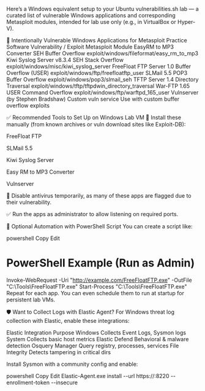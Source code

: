 Here’s a Windows equivalent setup to your Ubuntu vulnerabilities.sh lab — a curated list of vulnerable Windows applications and corresponding Metasploit modules, intended for lab use only (e.g., in VirtualBox or Hyper-V).

🧨 Intentionally Vulnerable Windows Applications for Metasploit Practice
Software	Vulnerability / Exploit	Metasploit Module
EasyRM to MP3 Converter	SEH Buffer Overflow	exploit/windows/fileformat/easy_rm_to_mp3
Kiwi Syslog Server v8.3.4	SEH Stack Overflow	exploit/windows/misc/kiwi_syslog_server
FreeFloat FTP Server 1.0	Buffer Overflow (USER)	exploit/windows/ftp/freefloatftp_user
SLMail 5.5	POP3 Buffer Overflow	exploit/windows/pop3/slmail_seh
TFTP Server 1.4	Directory Traversal	exploit/windows/tftp/tftpdwin_directory_traversal
War-FTP 1.65	USER Command Overflow	exploit/windows/ftp/warftpd_165_user
Vulnserver (by Stephen Bradshaw)	Custom vuln service	Use with custom buffer overflow exploits

✅ Recommended Tools to Set Up on Windows Lab VM
🔧 Install these manually (from known archives or vuln download sites like Exploit-DB):

FreeFloat FTP

SLMail 5.5

Kiwi Syslog Server

Easy RM to MP3 Converter

Vulnserver

🛑 Disable antivirus temporarily, as many of these apps are flagged due to their vulnerability.

✅ Run the apps as administrator to allow listening on required ports.

🧰 Optional Automation with PowerShell Script
You can create a script like:

powershell
Copy
Edit
# PowerShell Example (Run as Admin)
Invoke-WebRequest -Uri "http://example.com/FreeFloatFTP.exe" -OutFile "C:\Tools\FreeFloatFTP.exe"
Start-Process "C:\Tools\FreeFloatFTP.exe"
Repeat for each app. You can even schedule them to run at startup for persistent lab VMs.

🛡️ Want to Collect Logs with Elastic Agent?
For Windows threat log collection with Elastic, enable these integrations:

Elastic Integration	Purpose
Windows	Collects Event Logs, Sysmon logs
System	Collects basic host metrics
Elastic Defend	Behavioral & malware detection
Osquery Manager	Query registry, processes, services
File Integrity	Detects tampering in critical dirs

Install Sysmon with a community config and enable:

powershell
Copy
Edit
Elastic-Agent.exe install --url https://<fleet>:8220 --enrollment-token <token> --insecure
